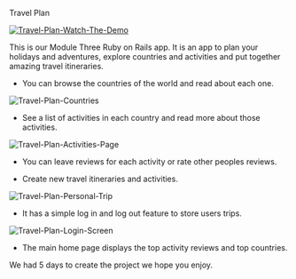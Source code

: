 Travel Plan

[![Travel-Plan-Watch-The-Demo](https://i.imgur.com/Wt5NHiA.png)](https://youtu.be/UJRhGoMHo0I)

This is our Module Three Ruby on Rails app.
It is an app to plan your holidays and adventures, explore countries and activities and put together amazing travel itineraries. 

* You can browse the countries of the world and read about each one.

![Travel-Plan-Countries](https://i.imgur.com/heqvvW0.png)


* See a list of activities in each country and read more about those activities.

![Travel-Plan-Activities-Page](https://i.imgur.com/1vFI8RX.png)


* You can leave reviews for each activity or rate other peoples reviews.

* Create new travel itineraries and activities.

![Travel-Plan-Personal-Trip](https://i.imgur.com/hgrtikI.png)

* It has a simple log in and log out feature to store users trips.

![Travel-Plan-Login-Screen](https://i.imgur.com/huNTSB2.png)

* The main home page displays the top activity reviews and top countries.

We had 5 days to create the project we hope you enjoy.
